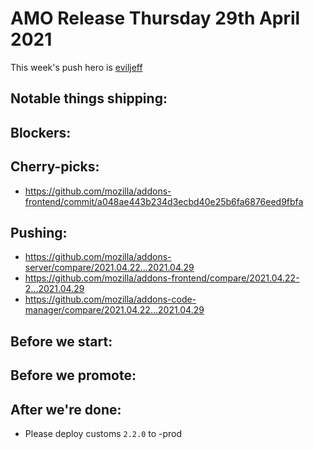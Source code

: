 # AMO Release Thursday 29th April 2021

This week's push hero is [eviljeff](https://github.com/eviljeff)

## Notable things shipping:

## Blockers:

## Cherry-picks:

- https://github.com/mozilla/addons-frontend/commit/a048ae443b234d3ecbd40e25b6fa6876eed9fbfa

## Pushing:

- https://github.com/mozilla/addons-server/compare/2021.04.22...2021.04.29
- https://github.com/mozilla/addons-frontend/compare/2021.04.22-2...2021.04.29
- https://github.com/mozilla/addons-code-manager/compare/2021.04.22...2021.04.29

## Before we start:

## Before we promote:

## After we're done:

- Please deploy customs `2.2.0` to -prod
